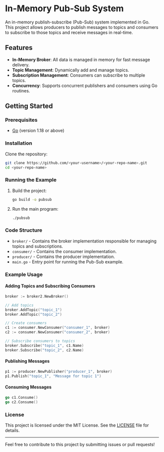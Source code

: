 # In-Memory Pub-Sub System

An in-memory publish-subscribe (Pub-Sub) system implemented in Go. This project allows producers to publish messages to topics and consumers to subscribe to those topics and receive messages in real-time.

## Features

- **In-Memory Broker**: All data is managed in memory for fast message delivery.
- **Topic Management**: Dynamically add and manage topics.
- **Subscription Management**: Consumers can subscribe to multiple topics.
- **Concurrency**: Supports concurrent publishers and consumers using Go routines.

## Getting Started

### Prerequisites

- [Go](https://golang.org/dl/) (version 1.18 or above)

### Installation

Clone the repository:

```bash
git clone https://github.com/<your-username>/<your-repo-name>.git
cd <your-repo-name>
```

### Running the Example

1. Build the project:

   ```bash
   go build -o pubsub
   ```

2. Run the main program:

   ```bash
   ./pubsub
   ```

### Code Structure

- `broker/` - Contains the broker implementation responsible for managing topics and subscriptions.
- `consumer/` - Contains the consumer implementation.
- `producer/` - Contains the producer implementation.
- `main.go` - Entry point for running the Pub-Sub example.

### Example Usage

#### Adding Topics and Subscribing Consumers

```go
broker := broker2.NewBroker()

// Add topics
broker.AddTopic("topic_1")
broker.AddTopic("topic_2")

// Create consumers
c1 := consumer.NewConsumer("consumer_1", broker)
c2 := consumer.NewConsumer("consumer_2", broker)

// Subscribe consumers to topics
broker.Subscribe("topic_1", c1.Name)
broker.Subscribe("topic_2", c2.Name)
```

#### Publishing Messages

```go
p1 := producer.NewPublisher("producer_1", broker)
p1.Publish("topic_1", "Message for topic 1")
```

#### Consuming Messages

```go
go c1.Consume()
go c2.Consume()
```

### License

This project is licensed under the MIT License. See the [LICENSE](LICENSE) file for details.

---

Feel free to contribute to this project by submitting issues or pull requests!
